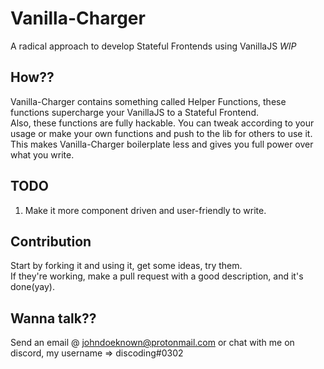 # Vanilla-Charger
A radical approach to develop Stateful Frontends using VanillaJS *WIP*

## How??
Vanilla-Charger contains something called Helper Functions, these functions supercharge your VanillaJS to a Stateful Frontend.  
Also, these functions are fully hackable. You can tweak according to your usage or make your own functions and push to the lib for others to use it.  
This makes Vanilla-Charger boilerplate less and gives you full power over what you write.  

## TODO
1. Make it more component driven and user-friendly to write.

## Contribution
Start by forking it and using it, get some ideas, try them.  
If they're working, make a pull request with a good description, and it's done(yay).

## Wanna talk??
Send an email @ johndoeknown@protonmail.com or chat with me on discord, my username => discoding#0302
